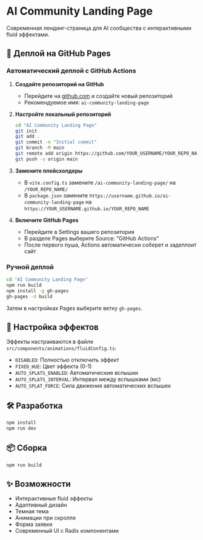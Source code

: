 # AI Community Landing Page

Современная лендинг-страница для AI сообщества с интерактивными fluid эффектами.

## 🚀 Деплой на GitHub Pages

### Автоматический деплой с GitHub Actions

1. **Создайте репозиторий на GitHub**
   - Перейдите на [github.com](https://github.com) и создайте новый репозиторий
   - Рекомендуемое имя: `ai-community-landing-page`

2. **Настройте локальный репозиторий**
   ```bash
   cd "AI Community Landing Page"
   git init
   git add .
   git commit -m "Initial commit"
   git branch -M main
   git remote add origin https://github.com/YOUR_USERNAME/YOUR_REPO_NAME.git
   git push -u origin main
   ```

3. **Замените плейсхолдеры**
   - В `vite.config.ts` замените `/ai-community-landing-page/` на `/YOUR_REPO_NAME/`
   - В `package.json` замените `https://username.github.io/ai-community-landing-page` на `https://YOUR_USERNAME.github.io/YOUR_REPO_NAME`

4. **Включите GitHub Pages**
   - Перейдите в Settings вашего репозитория
   - В разделе Pages выберите Source: "GitHub Actions"
   - После первого пуша, Actions автоматически соберет и задеплоит сайт

### Ручной деплой

```bash
cd "AI Community Landing Page"
npm run build
npm install -g gh-pages
gh-pages -d build
```

Затем в настройках Pages выберите ветку `gh-pages`.

## 🎨 Настройка эффектов

Эффекты настраиваются в файле `src/components/animations/fluidConfig.ts`:

- `DISABLED`: Полностью отключить эффект
- `FIXED_HUE`: Цвет эффекта (0-1)
- `AUTO_SPLATS_ENABLED`: Автоматические вспышки
- `AUTO_SPLATS_INTERVAL`: Интервал между вспышками (мс)
- `AUTO_SPLAT_FORCE`: Сила движения автоматических вспышек

## 🛠 Разработка

```bash
npm install
npm run dev
```

## 📦 Сборка

```bash
npm run build
```

## ✨ Возможности

- Интерактивные fluid эффекты
- Адаптивный дизайн
- Темная тема
- Анимации при скролле
- Форма заявки
- Современный UI с Radix компонентами
